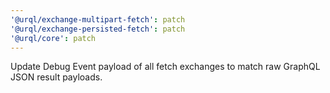 ```yaml
---
'@urql/exchange-multipart-fetch': patch
'@urql/exchange-persisted-fetch': patch
'@urql/core': patch
---
```


Update Debug Event payload of all fetch exchanges to match raw GraphQL JSON result payloads.
